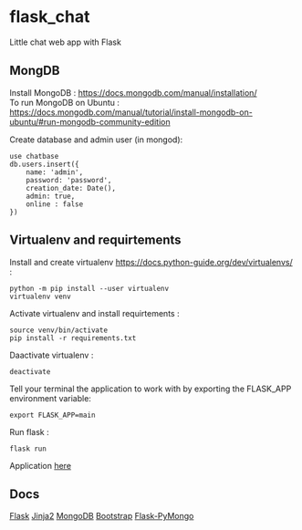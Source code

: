 # flask_chat
Little chat web app with Flask

## MongDB
Install MongoDB : https://docs.mongodb.com/manual/installation/   
To run MongoDB on Ubuntu : https://docs.mongodb.com/manual/tutorial/install-mongodb-on-ubuntu/#run-mongodb-community-edition

Create database and admin user (in mongod):  
```
use chatbase
db.users.insert({
    name: 'admin',
    password: 'password',
    creation_date: Date(),
    admin: true,
    online : false
})
```

## Virtualenv and requirtements
Install and create virtualenv 
https://docs.python-guide.org/dev/virtualenvs/ : 
```
python -m pip install --user virtualenv
virtualenv venv
```
Activate virtualenv and install requirtements : 
```
source venv/bin/activate
pip install -r requirements.txt
```

Daactivate virtualenv : 
```
deactivate
```

Tell your terminal the application to work with by exporting the FLASK_APP environment variable:
```
export FLASK_APP=main
```

Run flask : 
```
flask run
```
Application [here](http://127.0.0.1:5000)


## Docs 
[Flask](https://flask.palletsprojects.com/en/2.0.x/)
[Jinja2](https://jinja.palletsprojects.com/en/3.0.x/templates/)
[MongoDB](https://docs.mongodb.com)
[Bootstrap](https://getbootstrap.com/docs/5.1/getting-started/introduction/)
[Flask-PyMongo](https://flask-pymongo.readthedocs.io/en/latest/)